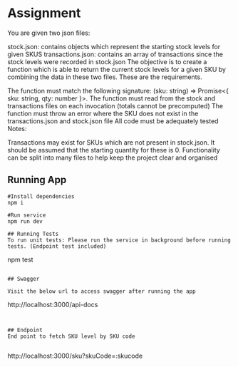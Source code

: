 # Assignment 
You are given two json files:

stock.json: contains objects which represent the starting stock levels for given SKUS
transactions.json: contains an array of transactions since the stock levels were recorded in stock.json
The objective is to create a function which is able to return the current stock levels for a given SKU by combining the data in these two files. These are the requirements.

The function must match the following signature: (sku: string) => Promise<{ sku: string, qty: number }>.
The function must read from the stock and transactions files on each invocation (totals cannot be precomputed)
The function must throw an error where the SKU does not exist in the transactions.json and stock.json file
All code must be adequately tested
Notes:

Transactions may exist for SKUs which are not present in stock.json. It should be assumed that the starting quantity for these is 0.
Functionality can be split into many files to help keep the project clear and organised


## Running App
``` 
#Install dependencies
npm i 

#Run service
npm run dev

## Running Tests
To run unit tests: Please run the service in background before running tests. (Endpoint test included)
```
npm test
```

## Swagger 

Visit the below url to access swagger after running the app

```
http://localhost:3000/api-docs
```


## Endpoint
End point to fetch SKU level by SKU code


```
http://localhost:3000/sku?skuCode=:skucode
```
